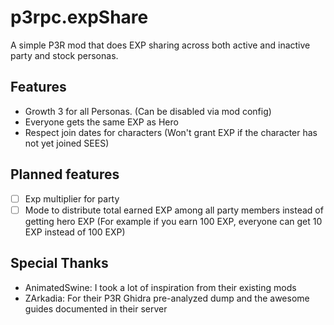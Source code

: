 # p3rpc.expShare

A simple P3R mod that does EXP sharing across both active and inactive party and stock personas.

## Features
- Growth 3 for all Personas. (Can be disabled via mod config)
- Everyone gets the same EXP as Hero
- Respect join dates for characters (Won't grant EXP if the character has not yet joined SEES)

## Planned features
- [ ] Exp multiplier for party
- [ ] Mode to distribute total earned EXP among all party members instead of getting hero EXP (For example if you earn 100 EXP, everyone can get 10 EXP instead of 100 EXP)

## Special Thanks
- AnimatedSwine: I took a lot of inspiration from their existing mods
- ZArkadia: For their P3R Ghidra pre-analyzed dump and the awesome guides documented in their server
